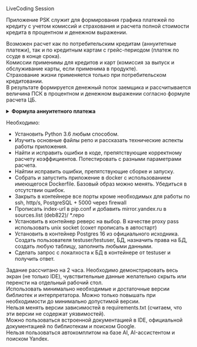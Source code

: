 LiveCoding Session

Приложение PSK служит для формирования графика платежей по кредиту с учетом комиссий и страхования и расчета полной 
стоимости кредита в процентном и денежном выражении.

Возможен расчет как по потребительским кредитам (аннуитетные платежи), так и по кредитным картам с грейс-периодом (платеж по ссуде в конце срока).<br />
Комиссии применимы для кредитов и карт (комиссия за выпуск и обслуживание карты, если применима в продукте).<br />
Страхование жизни применяется только при потребительском кредитовании. <br />
В результате формируется денежный поток заемщика и рассчитывается величина ПСК в процентном и денежном выражении 
согласно формуле расчета ЦБ.<br />
<details> <summary><strong>Формула аннуитетного платежа</strong></summary>

$$
A = P \cdot \frac{r \cdot (1 + r)^n}{(1 + r)^n - 1}
$$

где:

- \( A \) — аннуитетный (ежемесячный) платёж  
- \( P \) — сумма кредита (principal)  
- \( r \) — месячная процентная ставка (годовая ставка делённая на 12):  
  \(  r = \frac{ставка}{12} )  
- \( n \) — количество месяцев (срок кредита)
</details>

Необходимо:
- Установить Python 3.6 любым способом. 
- Изучить основные файлы репо и рассказать технические аспекты работы приложения.
- Найти и исправить ошибки в коде, препятствующие корректному расчету коэффициентов. Потестировать с разными параметрами расчета. 
- Найтии исправить ошибки, препятствующие сборке и запуску.
- Собрать и запустить приложение в docker с использованием имеющегося Dockerfile. Базовый образ можно менять. Убедиться в отсутствии ошибок.
- Закрыть в контейнере все порты кроме необходимых для работы по ssh, http/s, PostgreSQL + 5000 через firewall
- Прописать index-url в pip.conf и добавить mirror.yandex.ru в sources.list (deb822)/ *.repo
- Установить в контейнер реверс на выбор. В качестве proxy pass использовать unix socket (сокет прописать в автостарт)
- Установить в контейнер Postgres 16 из официального исходника. Создать пользователя testuser/testuser, БД, назначить права на БД, создать любую таблицу, заполнить любыми данными. 
- Сделать запрос с локалхоста к БД в контейнере от testuser и получить ответ. 

Задание рассчитано на 2 часа. Необходимо демонстрировать весь экран (не только IDE), чувствительные данные желательно скрыть или перенсти на отдельный рабочий стол. <br />
Использовать минимально необходимые и достаточные версии библиотек и интерпретатора. Можно только повышать при необходимости до минимально допустимой версии.  <br />
Нельзя менять версии зависимостей в requirements.txt (считаем, что эти версии не содержат уязвимостей).<br />
Можно пользоваться встроенной документацией в IDE, официальной документацией по библиотекам и поиском Google.<br />
Нельзя пользоваться автокомплитом на базе AI, AI-ассистентом и поиском Yandex.
